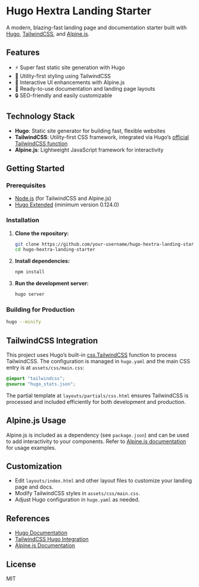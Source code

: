 # Hugo Hextra Landing Starter

A modern, blazing-fast landing page and documentation starter built with [Hugo](https://gohugo.io/), [TailwindCSS](https://tailwindcss.com/), and [Alpine.js](https://alpinejs.dev/).

## Features
- ⚡️ Super fast static site generation with Hugo
- 🎨 Utility-first styling using TailwindCSS
- 🧩 Interactive UI enhancements with Alpine.js
- 📝 Ready-to-use documentation and landing page layouts
- 🔒 SEO-friendly and easily customizable

## Technology Stack
- **Hugo**: Static site generator for building fast, flexible websites
- **TailwindCSS**: Utility-first CSS framework, integrated via Hugo’s [official TailwindCSS function](https://gohugo.io/functions/css/tailwindcss/)
- **Alpine.js**: Lightweight JavaScript framework for interactivity

## Getting Started

### Prerequisites
- [Node.js](https://nodejs.org/) (for TailwindCSS and Alpine.js)
- [Hugo Extended](https://gohugo.io/getting-started/installing/) (minimum version 0.124.0)

### Installation
1. **Clone the repository:**
   ```sh
   git clone https://github.com/your-username/hugo-hextra-landing-starter.git
   cd hugo-hextra-landing-starter
   ```
2. **Install dependencies:**
   ```sh
   npm install
   ```
3. **Run the development server:**
   ```sh
   hugo server
   ```

### Building for Production
```sh
hugo --minify
```

## TailwindCSS Integration
This project uses Hugo’s built-in [css.TailwindCSS](https://gohugo.io/functions/css/tailwindcss/) function to process TailwindCSS. The configuration is managed in `hugo.yaml` and the main CSS entry is at `assets/css/main.css`:

```css
@import "tailwindcss";
@source "hugo_stats.json";
```

The partial template at `layouts/partials/css.html` ensures TailwindCSS is processed and included efficiently for both development and production.

## Alpine.js Usage
Alpine.js is included as a dependency (see `package.json`) and can be used to add interactivity to your components. Refer to [Alpine.js documentation](https://alpinejs.dev/start-here) for usage examples.

## Customization
- Edit `layouts/index.html` and other layout files to customize your landing page and docs.
- Modify TailwindCSS styles in `assets/css/main.css`.
- Adjust Hugo configuration in `hugo.yaml` as needed.

## References
- [Hugo Documentation](https://gohugo.io/documentation/)
- [TailwindCSS Hugo Integration](https://gohugo.io/functions/css/tailwindcss/)
- [Alpine.js Documentation](https://alpinejs.dev/)

## License
MIT